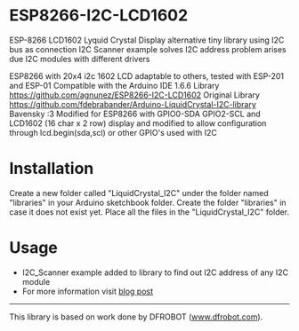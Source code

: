 # ESP8266-I2C-LCD1602
ESP-8266 LCD1602 Lyquid Crystal Display alternative tiny library using I2C bus as connection
I2C Scanner example solves I2C address problem arises due I2C modules with different drivers

ESP8266 with 20x4 i2c 1602 LCD adaptable to others, tested with ESP-201 and ESP-01
Compatible with the Arduino IDE 1.6.6
Library https://github.com/agnunez/ESP8266-I2C-LCD1602
Original Library https://github.com/fdebrabander/Arduino-LiquidCrystal-I2C-library
Bavensky :3
Modified for ESP8266 with GPIO0-SDA GPIO2-SCL and LCD1602 (16 char x 2 row) display and 
modified to allow configuration through lcd.begin(sda,scl) or other GPIO's used with I2C

# Installation #
Create a new folder called "LiquidCrystal_I2C" under the folder named "libraries" in your Arduino sketchbook folder.
Create the folder "libraries" in case it does not exist yet. Place all the files in the "LiquidCrystal_I2C" folder.

# Usage #
- I2C_Scanner example added to library to find out I2C address of any I2C module
- For more information visit <a href="https://hobbytronics.com.pk/connect-1602-i2c-lcd-with-esp8266-nodemcu-wemos/">blog post</a>

-------------------------------------------------------------------------------------------------------------------
This library is based on work done by DFROBOT (www.dfrobot.com).
